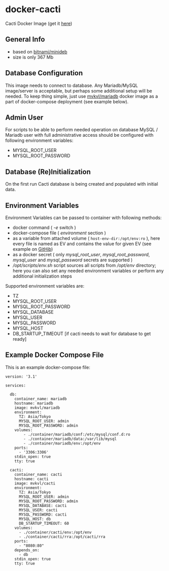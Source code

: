 # docker-cacti
Cacti Docker Image (get it [here](https://hub.docker.com/r/mvkvl/cacti/))

## General Info
- based on [bitnami/minideb](https://hub.docker.com/r/bitnami/minideb/)
- size is only 367 Mb

## Database Configuration
This image needs to connect to database. Any Mariadb/MySQL image/server is acceptable,
but perhaps some additional setup will be needed. To keep thing simple, just use
[mvkvl/mariadb](https://hub.docker.com/r/mvkvl/mariadb/) docker image as a part of docker-compose deployment (see example below).

## Admin User
For scripts to be able to perform needed operation on database MySQL / Mariadb
user with full administrative access should be configured with following environment
variables:

- MYSQL_ROOT_USER
- MYSQL_ROOT_PASSWORD

## Database (Re)Initialization
On the first run Cacti database is being created and populated with initial data.

## Environment Variables
Environment Variables can be passed to container with following methods:
- docker command ( *-e* switch )
- docker-compose file ( *environment* section )
- as a variable from attached volume ( `host-env-dir:/opt/env:ro` ), here every file is named as EV and contains the value for given EV (see example on [GitHib](https://github.com/mvkvl/docker-mariadb))
- as a docker secret ( only *mysql_root_user*, *mysql_root_password*, *mysql_user* and *mysql_password* secrets are supported )
- */opt/scripts/env.sh* script sources all scripts from */opt/env* directory; here you can also set any needed environment variables or perform any additional initialization steps

Supported environment variables are:
- TZ
- MYSQL_ROOT_USER
- MYSQL_ROOT_PASSWORD
- MYSQL_DATABASE
- MYSQL_USER
- MYSQL_PASSWORD
- MYSQL_HOST
- DB_STARTUP_TIMEOUT [if cacti needs to wait for database to get ready]

## Example Docker Compose File
This is an example docker-compose file:

```
version: '3.1'

services:

  db:
    container_name: mariadb
    hostname: mariadb
    image: mvkvl/mariadb
    environment:
      TZ: Asia/Tokyo
      MYSQL_ROOT_USER: admin
      MYSQL_ROOT_PASSWORD: admin
    volumes:
        - ./container/mariadb/conf:/etc/mysql/conf.d:ro
        - ./container/mariadb/data:/var/lib/mysql
        - ./container/mariadb/env:/opt/env
    ports:
      - '3306:3306'
    stdin_open: true
    tty: true

  cacti:
    container_name: cacti
    hostname: cacti
    image: mvkvl/cacti
    environment:
      TZ: Asia/Tokyo
      MYSQL_ROOT_USER: admin
      MYSQL_ROOT_PASSWORD: admin
      MYSQL_DATABASE: cacti
      MYSQL_USER: cacti
      MYSQL_PASSWORD: cacti
      MYSQL_HOST: db
      DB_STARTUP_TIMEOUT: 60
    volumes:
      - ./container/cacti/env:/opt/env
      - ./container/cacti/rra:/opt/cacti/rra
    ports:
      - "8080:80"
    depends_on:
      - db
    stdin_open: true
    tty: true
```

